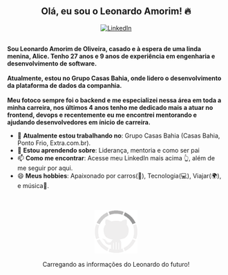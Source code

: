<div>
    <div align=center>
        <h2>Olá, eu sou o Leonardo Amorim! 🔥</h2>
    </div>
    <div align=center>
        <a href="https://www.linkedin.com/in/leonardo-amorim-de-oliveira-18a789106/"><img src="https://img.shields.io/badge/Linkedin-0077b5?style=flat&logo=linkedin" alt="LinkedIn" /></a>
    </div>
    <div align=left>
        <br>
        <p>
            <strong>
                Sou Leonardo Amorim de Oliveira, casado e à espera de uma linda menina, Alice. Tenho 27 anos e 9 anos de experiência em engenharia e desenvolvimento de software.<br><br>
                Atualmente, estou no Grupo Casas Bahia, onde lidero o desenvolvimento da plataforma de dados da companhia.<br><br>
                Meu fotoco sempre foi o backend e me especializei nessa área em toda a minha carreira, nos últimos 4 anos tenho me dedicado mais a atuar no frontend, devops e recentemente eu me encontrei mentorando e ajudando desenvolvedores em ínicio de carreira.
            </strong>
        </p>
        <ul>
            <li>🌱 <b>Atualmente estou trabalhando no</b>: Grupo Casas Bahia (Casas Bahia, Ponto Frio, Extra.com.br).</li>
            <li>🎯 <b>Estou aprendendo sobre</b>: Liderança, mentoria e como ser pai </li>
            <li>📫 <b>Como me encontrar</b>: Acesse meu LinkedIn mais acima 👆, além de me seguir por aqui.</li>
            <li>😄 <b>Meus hobbies</b>: Apaixonado por carros(🚗), Tecnologia(💻), Viajar(🌍), e música🎸.</li>
        </ul>
    </div>
    <div align=center>
        <br><br>
        <img src="https://raw.githubusercontent.com/AhmedFathyDev/AhmedFathyDev/main/GitHub.gif" alt="GitHub Octocat Logo" height="100">
        <p>Carregando as informações do Leonardo do futuro!</p>
    </div>
</div>
